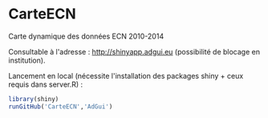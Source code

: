 # CarteECN
Carte dynamique des données ECN 2010-2014

Consultable à l'adresse : http://shinyapp.adgui.eu (possibilité de blocage en institution).

Lancement en local (nécessite l'installation des packages shiny + ceux requis dans server.R) :
```r
library(shiny)
runGitHub('CarteECN','AdGui')
```

